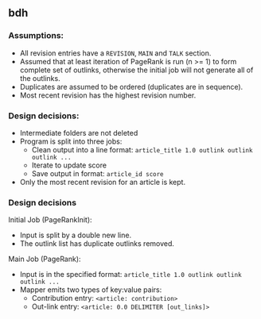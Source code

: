 ## bdh

### Assumptions:
- All revision entries have a `REVISION`, `MAIN` and `TALK` section.
- Assumed that at least iteration of PageRank is run (n >= 1) to form complete set of outlinks, otherwise the initial job will not generate all of the outlinks.
- Duplicates are assumed to be ordered (duplicates are in sequence).
- Most recent revision has the highest revision number.

### Design decisions:
- Intermediate folders are not deleted
- Program is split into three jobs:
  - Clean output into a line format: `article_title 1.0 outlink outlink outlink ...`  
  - Iterate to update score
  - Save output in format: `article_id score`
- Only the most recent revision for an article is kept.

### Design decisions
Initial Job (PageRankInit):
- Input is split by a double new line.
- The outlink list has duplicate outlinks removed. 

Main Job (PageRank):
- Input is in the specified format: `article_title 1.0 outlink outlink outlink ...`
- Mapper emits two types of key:value pairs: 
  - Contribution entry: `<article: contribution>`
  - Out-link entry: `<article: 0.0 DELIMITER [out_links]>`
